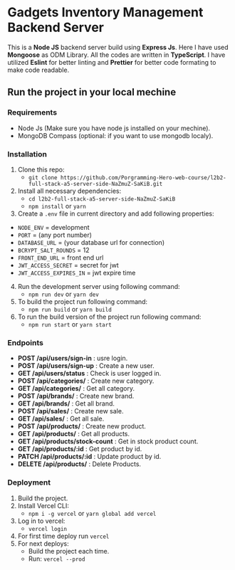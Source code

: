 # Gadgets Inventory Management Backend Server

This is a **Node JS** backend server build using **Express Js**. Here I have used **Mongoose** as ODM Library. All the codes are written in **TypeScript**. I have utilized **Eslint** for better linting and **Prettier** for better code formating to make code readable.

## Run the project in your local mechine

### Requirements

- Node Js (Make sure you have node js installed on your mechine).
- MongoDB Compass (optional: if you want to use mongodb localy).

### Installation

1. Clone this repo:
   - `git clone https://github.com/Porgramming-Hero-web-course/l2b2-full-stack-a5-server-side-NaZmuZ-SaKiB.git`
2. Install all necessary dependencies:
   - `cd l2b2-full-stack-a5-server-side-NaZmuZ-SaKiB`
   - `npm install` or `yarn`
3. Create a `.env` file in current directory and add following properties:

- `NODE_ENV` = development
- `PORT` = (any port number)
- `DATABASE_URL` = (your database url for connection)
- `BCRYPT_SALT_ROUNDS` = 12
- `FRONT_END_URL` = front end url
- `JWT_ACCESS_SECRET` = secret for jwt
- `JWT_ACCESS_EXPIRES_IN` = jwt expire time

4. Run the development server using following command:
   - `npm run dev` or `yarn dev`
5. To build the project run following command:
   - `npm run build` or `yarn build`
6. To run the build version of the project run following command:
   - `npm run start` or `yarn start`

### Endpoints

- **POST /api/users/sign-in** : usre login.
- **POST /api/users/sign-up** : Create a new user.
- **GET /api/users/status** : Check is user logged in.
- **POST /api/categories/** : Create new category.
- **GET /api/categories/** : Get all category.
- **POST /api/brands/** : Create new brand.
- **GET /api/brands/** : Get all brand.
- **POST /api/sales/** : Create new sale.
- **GET /api/sales/** : Get all sale.
- **POST /api/products/** : Create new product.
- **GET /api/products/** : Get all products.
- **GET /api/products/stock-count** : Get in stock product count.
- **GET /api/products/:id** : Get product by id.
- **PATCH /api/products/:id** : Update product by id.
- **DELETE /api/products/** : Delete Products.

### Deployment

1. Build the project.
2. Install Vercel CLI:
   - `npm i -g vercel` or `yarn global add vercel`
3. Log in to vercel:
   - `vercel login`
4. For first time deploy run `vercel`
5. For next deploys:
   - Build the project each time.
   - Run: `vercel --prod`
